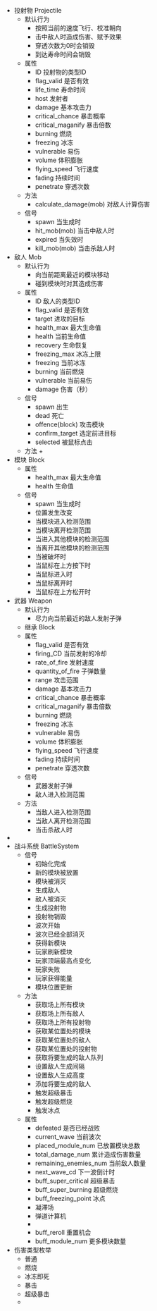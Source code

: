 + 投射物 Projectile
	+ 默认行为
		+ 按照当前的速度飞行、校准朝向
		+ 击中敌人时造成伤害、赋予效果
		+ 穿透次数为0时会销毁
		+ 到达寿命时间会销毁
	+ 属性
		+ ID 投射物的类型ID
		+ flag_valid 是否有效
		+ life_time 寿命时间
		+ host 发射者
		+ damage 基本攻击力
		+ critical_chance 暴击概率
		+ critical_maganify 暴击倍数
		+ burning 燃烧
		+ freezing 冰冻
		+ vulnerable 易伤 
		+ volume 体积膨胀
		+ flying_speed 飞行速度
		+ fading 持续时间
		+ penetrate 穿透次数
	+ 方法
		+ calculate_damage(mob) 对敌人计算伤害 
	+ 信号
		+ spawn 当生成时
		+ hit_mob(mob) 当击中敌人时
		+ expired 当失效时
		+ kill_mob(mob) 当击杀敌人时
+ 敌人 Mob
	+ 默认行为
		+ 向当前距离最近的模块移动
		+ 碰到模块时对其造成伤害
	+ 属性
		+ ID 敌人的类型ID
		+ flag_valid 是否有效
		+ target 进攻的目标
		+ health_max 最大生命值
		+ health 当前生命值
		+ recovery 生命恢复
		+ freezing_max 冰冻上限
		+ freezing 当前冰冻
		+ burning 当前燃烧
		+ vulnerable 当前易伤
		+ damage 伤害（秒）
	+ 信号
		+ spawn 出生
		+ dead 死亡
		+ offence(block) 攻击模块
		+ confirm_target 选定前进目标
		+ selected 被鼠标点击
	+ 方法
		+ 
+ 模块 Block
	+ 属性
		+ health_max 最大生命值
		+ health 生命值
	+ 信号
		+ spawn 当生成时
		+ 位置发生改变
		+ 当模块进入检测范围
		+ 当模块离开检测范围
		+ 当进入其他模块的检测范围
		+ 当离开其他模块的检测范围
		+ 当被破坏时
		+ 当鼠标在上方按下时
		+ 当鼠标进入时
		+ 当鼠标离开时
		+ 当鼠标在上方松开时
+ 武器 Weapon
	+ 默认行为
		+ 尽力向当前最近的敌人发射子弹
	+ 继承 Block
	+ 属性
		+ flag_valid 是否有效 
		+ firing_CD 当前发射的冷却
		+ rate_of_fire 发射速度
		+ quantity_of_fire 子弹数量
		+ range 攻击范围
		+ damage 基本攻击力
		+ critical_chance 暴击概率
		+ critical_maganify 暴击倍数
		+ burning 燃烧
		+ freezing 冰冻
		+ vulnerable 易伤 
		+ volume 体积膨胀
		+ flying_speed 飞行速度
		+ fading 持续时间
		+ penetrate 穿透次数
	+ 信号
		+ 武器发射子弹
		+ 敌人进入检测范围
	+ 方法
		+ 当敌人进入检测范围
		+ 当敌人离开检测范围
		+ 当击杀敌人时
+ 
+ 战斗系统 BattleSystem
	+ 信号
		+ 初始化完成
		+ 新的模块被放置
		+ 模块被消灭
		+ 生成敌人
		+ 敌人被消灭
		+ 生成投射物
		+ 投射物销毁
		+ 波次开始
		+ 波次已经全部消灭
		+ 获得新模块
		+ 玩家刷新模块
		+ 玩家顶端最高点变化
		+ 玩家失败
		+ 玩家获得能量
		+ 模块位置更新
	+ 方法
		+ 获取场上所有模块
		+ 获取场上所有敌人
		+ 获取场上所有投射物
		+ 获取某位置处的模块
		+ 获取某位置处的敌人
		+ 获取某位置处的投射物
		+ 获取将要生成的敌人队列
		+ 设置敌人生成间隔
		+ 设置敌人生成高度
		+ 添加将要生成的敌人
		+ 触发超级暴击
		+ 触发超级燃烧
		+ 触发冰点
	+ 属性
		+ defeated 是否已经战败
		+ current_wave 当前波次
		+ placed_module_num 已放置模块总数
		+ total_damage_num 累计造成伤害数量
		+ remaining_enemies_num 当前敌人数量
		+ next_wave_cd 下一波倒计时
		+ buff_super_critical 超级暴击
		+ buff_super_burning 超级燃烧
		+ buff_freezing_point 冰点
		+  凝滞场
		+ 弹道计算机
		+ 
		+ buff_reroll 重置机会
		+ buff_module_num 更多模块数量
+ 伤害类型枚举
	+ 普通
	+ 燃烧
	+ 冰冻即死
	+ 暴击
	+ 超级暴击
	+ 